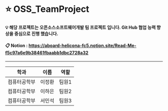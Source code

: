 # ⭐️ OSS_TeamProject

#### 💡 해당 프로젝트는 오픈소스소프트웨어개발 팀 프로젝트 입니다. Git Hub 협업 능력 향상을 중심으로 진행 했습니다.
#### 📋 Notion : https://aboard-helicona-fc5.notion.site/Read-Me-f5c97a6e9b38461fbaabb1dbc2728a32
----



|학과|이름|역할|
|---|---|---|
|컴퓨터공학부|이정환|팀원1|
|컴퓨터공학부|이하은|팀원2|
|컴퓨터공학부|서민석|팀원3|


